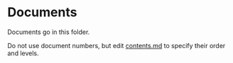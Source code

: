 # Documents

Documents go in this folder. 

Do not use document numbers, but edit [contents.md](contents.md) to specify their order and levels.

